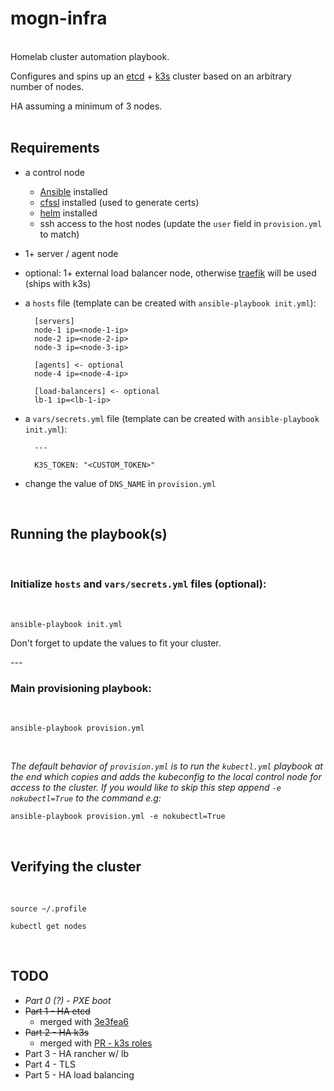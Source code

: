 # mogn-infra
<br>
Homelab cluster automation playbook.

Configures and spins up an [etcd](https://etcd.io/) + [k3s](https://k3s.io/) cluster based on an arbitrary number of nodes.

HA assuming a minimum of 3 nodes.
<br>
<br>

## Requirements

- a control node
    - [Ansible](https://docs.ansible.com/ansible/latest/installation_guide/intro_installation.html) installed
    - [cfssl](https://github.com/cloudflare/cfssl) installed (used to generate certs)
    - [helm](https://helm.sh/docs/intro/install/) installed
    - ssh access to the host nodes (update the `user` field in `provision.yml` to match)
- 1+ server / agent node
- optional: 1+ external load balancer node, otherwise [traefik](https://doc.traefik.io/traefik/) will be used (ships with k3s)
- a `hosts` file (template can be created with `ansible-playbook init.yml`):
    
        [servers]
        node-1 ip=<node-1-ip>
        node-2 ip=<node-2-ip>
        node-3 ip=<node-3-ip>

        [agents] <- optional
        node-4 ip=<node-4-ip>

        [load-balancers] <- optional
        lb-1 ip=<lb-1-ip>
- a `vars/secrets.yml` file (template can be created with `ansible-playbook init.yml`):

        ---

        K3S_TOKEN: "<CUSTOM_TOKEN>"
- change the value of `DNS_NAME` in `provision.yml`
<br>

## Running the playbook(s)
<br>

### Initialize `hosts` and `vars/secrets.yml` files (optional): 

<br>
  
    ansible-playbook init.yml

Don't forget to update the values to fit your cluster.

_---_

### Main provisioning playbook:

<br>

    ansible-playbook provision.yml

<br>

*The default behavior of `provision.yml` is to run the `kubectl.yml` playbook at the end which copies and adds the kubeconfig to the local control node for access to the cluster. If you would like to skip this step append `-e nokubectl=True` to the command e.g:*

    ansible-playbook provision.yml -e nokubectl=True
<br>

## Verifying the cluster
<br>

    source ~/.profile
    
    kubectl get nodes
<br>

## TODO

- *Part 0 (?) - PXE boot*
- ~~Part 1 - HA etcd~~
    - merged with [3e3fea6](https://github.com/semoog/mogn-infra/commit/3e3fea6ae2b58a9b43c9fb29cf19efe2f1a7177e)
- ~~Part 2 - HA k3s~~
    - merged with [PR - k3s roles](https://github.com/semoog/mogn-infra/pull/1)
- Part 3 - HA rancher w/ lb
- Part 4 - TLS
- Part 5 - HA load balancing
